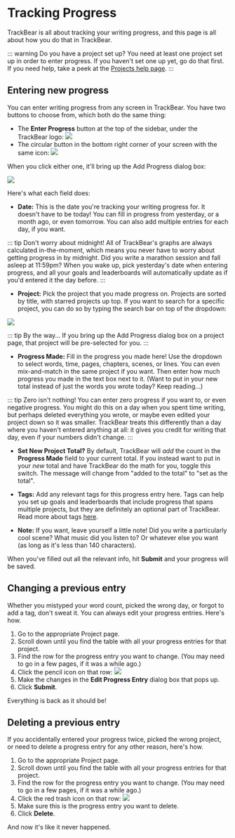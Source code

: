 # Tracking Progress

TrackBear is all about tracking your writing progress, and this page is all about how you do that in TrackBear.

::: warning Do you have a project set up?
You need at least one project set up in order to enter progress. If you haven't set one up yet, go do that first. If you need help, take a peek at the [Projects help page](./projects).
:::

## Entering new progress

You can enter writing progress from any screen in TrackBear. You have two buttons to choose from, which both do the same thing:

- The **Enter Progress** button at the top of the sidebar, under the TrackBear logo: ![](/images/help/enter-progress-bar.png)
- The circular button in the bottom right corner of your screen with the same icon: ![](/images/help/enter-progress-round.png)

When you click either one, it'll bring up the Add Progress dialog box:

![](/images/help/enter-progress.png)

Here's what each field does:

- **Date:** This is the date you're tracking your writing progress for. It doesn't have to be today! You can fill in progress from yesterday, or a month ago, or even tomorrow. You can also add multiple entries for each day, if you want.

::: tip Don't worry about midnight!
All of TrackBear's graphs are always calculated in-the-moment, which means you never have to worry about getting progress in by midnight. Did you write a marathon session and fall asleep at 11:59pm? When you wake up, pick yesterday's date when entering progress, and all your goals and leaderboards will automatically update as if you'd entered it the day before.
:::

- **Project:** Pick the project that you made progress on. Projects are sorted by title, with starred projects up top. If you want to search for a specific project, you can do so by typing the search bar on top of the dropdown:

![](/images/help/project-search.png)

::: tip By the way...
If you bring up the Add Progress dialog box on a project page, that project will be pre-selected for you.
:::

- **Progress Made:** Fill in the progress you made here! Use the dropdown to select words, time, pages, chapters, scenes, or lines. You can even mix-and-match in the same project if you want. Then enter how much progress you made in the text box next to it. (Want to put in your new total instead of just the words you wrote today? Keep reading...)

::: tip Zero isn't nothing!
You can enter zero progress if you want to, or even negative progress. You might do this on a day when you spent time writing, but perhaps deleted everything you wrote, or maybe even edited your project down so it was smaller. TrackBear treats this differently than a day where you haven't entered anything at all: it gives you credit for writing that day, even if your numbers didn't change.
:::

- **Set New Project Total?** By default, TrackBear will _add_ the count in the **Progress Made** field to your current total. If you instead want to put in your _new_ total and have TrackBear do the math for you, toggle this switch. The message will change from "added to the total" to "set as the total".

- **Tags:** Add any relevant tags for this progress entry here. Tags can help you set up goals and leaderboards that include progress that spans multiple projects, but they are definitely an optional part of TrackBear. Read more about tags [here](/settings/tags.md).

- **Note:** If you want, leave yourself a little note! Did you write a particularly cool scene? What music did you listen to? Or whatever else you want (as long as it's less than 140 characters).

When you've filled out all the relevant info, hit **Submit** and your progress will be saved.

## Changing a previous entry

Whether you mistyped your word count, picked the wrong day, or forgot to add a tag, don't sweat it. You can always edit your progress entries. Here's how.

1. Go to the appropriate Project page.
1. Scroll down until you find the table with all your progress entries for that project.
1. Find the row for the progress entry you want to change. (You may need to go in a few pages, if it was a while ago.)
1. Click the pencil icon on that row: ![](/images/help/entry-table.png)
1. Make the changes in the **Edit Progress Entry** dialog box that pops up.
1. Click **Submit**.

Everything is back as it should be!

## Deleting a previous entry

If you accidentally entered your progress twice, picked the wrong project, or need to delete a progress entry for any other reason, here's how.

1. Go to the appropriate Project page.
1. Scroll down until you find the table with all your progress entries for that project.
1. Find the row for the progress entry you want to change. (You may need to go in a few pages, if it was a while ago.)
1. Click the red trash icon on that row: ![](/images/help/entry-table.png)
1. Make sure this is the progress entry you want to delete.
1. Click **Delete**.

And now it's like it never happened.